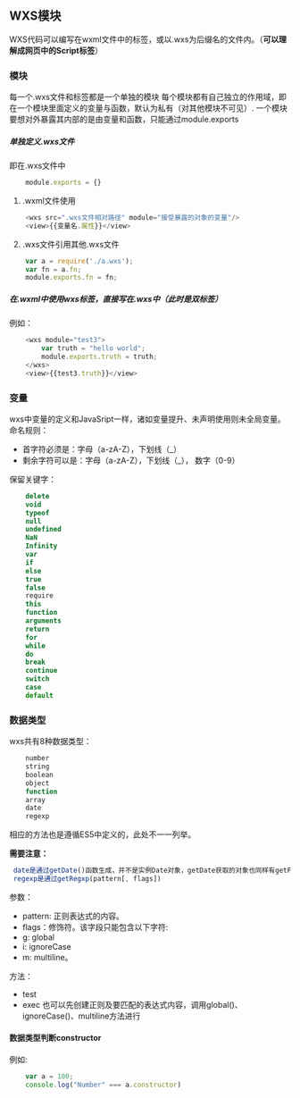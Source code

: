 ## WXS模块

WXS代码可以编写在wxml文件中的<wxs>标签，或以.wxs为后缀名的文件内。（**可以理解成网页中的Script标签**）

### 模块

每一个.wxs文件和<wxs>标签都是一个单独的模块
	每个模块都有自己独立的作用域，即在一个模块里面定义的变量与函数，默认为私有（对其他模块不可见）.
	一个模块要想对外暴露其内部的是由变量和函数，只能通过module.exports
	
##### 单独定义.wxs文件

即在.wxs文件中
```javascript
	module.exports = {}
```
	    
1. .wxml文件使用
	    			
```javascript
    <wxs src=".wxs文件相对路径" module="接受暴露的对象的变量"/>
    <view>{{变量名.属性}}</view>
```
 2. .wxs文件引用其他.wxs文件
	    			
```javascript
    var a = require('./a.wxs');
    var fn = a.fn;
    module.exports.fn = fn;
```

##### 在.wxml中使用wxs标签，直接写在.wxs中（此时是双标签）

例如： 
```javascript
	<wxs module="test3">
		var truth = "hello world";
		module.exports.truth = truth;
	</wxs>
	<view>{{test3.truth}}</view>
```

### 变量

wxs中变量的定义和JavaSript一样，诸如变量提升、未声明使用则未全局变量。
命名规则：
- 首字符必须是：字母（a-zA-Z），下划线（_）
- 剩余字符可以是：字母（a-zA-Z），下划线（_）， 数字（0-9）


保留关键字：
```javascript
	delete
	void 
	typeof
	null
	undefined
	NaN
	Infinity
	var
	if
	else
	true
	false
	require
	this
	function
	arguments
	return
	for
	while
	do
	break
	continue
	switch
	case
	default
```

### 数据类型

wxs共有8种数据类型：

```javascript
	number        
	string
	boolean
	object
	function
	array
	date
	regexp
```
相应的方法也是遵循ES5中定义的，此处不一一列举。

**需要注意：**

```javascript
 date是通过getDate()函数生成，并不是实例Date对象，getDate获取的对象也同样有getFullYear、getMonth等方法
 regexp是通过getRegxp(pattern[, flags])
```

参数：   
- pattern: 正则表达式的内容。
- flags：修饰符。该字段只能包含以下字符:
- g: global
- i: ignoreCase
- m: multiline。

方法：  
- test
- exec
也可以先创建正则及要匹配的表达式内容，调用global()、ignoreCase()、multiline方法进行

#### 数据类型判断constructor

例如: 
			
```javascript
    var a = 100;
  	console.log("Number" === a.constructor)
```
